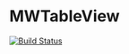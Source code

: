 # MWTableView

[![Build Status](https://travis-ci.org/mingway1991/MWTableView.svg?branch=master)](https://travis-ci.org/mingway1991/MWTableView)

